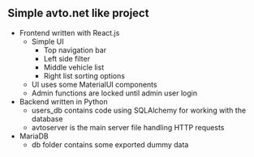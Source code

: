## Simple avto.net like project

* Frontend written with React.js
    * Simple UI
        * Top navigation bar
        * Left side filter
        * Middle vehicle list
        * Right list sorting options
    * UI uses some MaterialUI components
    * Admin functions are locked until admin user login
* Backend written in Python
    * users_db contains code using SQLAlchemy for working with the database
    * avtoserver is the main server file handling HTTP requests
* MariaDB
    * db folder contains some exported dummy data